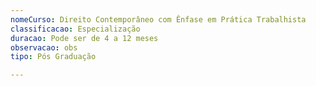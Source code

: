 ```yaml
---
nomeCurso: Direito Contemporâneo com Ênfase em Prática Trabalhista
classificacao: Especialização
duracao: Pode ser de 4 a 12 meses
observacao: obs
tipo: Pós Graduação

---
```


